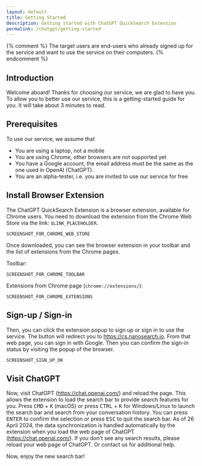 ```yaml
---
layout: default
title: Getting Started
description: Getting started with ChatGPT QuickSearch Extension
permalink: /chatgpt/getting-started
---
```


{% comment %}
The target users are end-users who already signed up for the service and want to use the service on their computers.
{% endcomment %}

## Introduction

Welcome aboard! Thanks for choosing our service, we are glad to have you. To allow you to better use our service, this is a getting-started guide for you. It will take about 3 minutes to read.

## Prerequisites

To use our service, we assume that

* You are using a laptop, not a mobile
* You are using Chrome, other browsers are not supported yet
* You have a Google account, the email address must be the same as the one used in OpenAI (ChatGPT).
* You are an alpha-tester, i.e. you are invited to use our service for free

## Install Browser Extension

The ChatGPT QuickSearch Extension is a browser extension, available for Chrome users. You need to download the extension from the Chrome Web Store via the link: `$LINK_PLACEHOLDER`.

```
SCREENSHOT_FOR_CHROME_WEB_STORE
```

Once downloaded, you can see the browser extension in your toolbar and the list of extensions from the Chrome pages.

Toolbar:

```
SCREENSHOT_FOR_CHROME_TOOLBAR
```

Extensions from Chrome page (`chrome://extensions/`):

```
SCREENSHOT_FOR_CHROME_EXTENSIONS
```

## Sign-up / Sign-in

Then, you can click the extension popup to sign up or sign in to use the service. The button will redirect you to <https://cs.nanosearch.io>. From that web page, you can sign in with Google. Then you can confirm the sign-in status by visiting the popup of the browser.

```
SCREENSHOT_SIGN_UP_OK
```

## Visit ChatGPT

Now, visit ChatGPT (<https://chat.openai.com/>) and reload the page. This allows the extension to load the search bar to provide search features for you. Press <kbd>CMD</kbd> + <kbd>K</kbd> (macOS) or press <kbd>CTRL</kbd> + <kbd>K</kbd> for Windows/Linux to launch the search bar and search from your conversation history. You can press <kbd>ENTER</kbd> to confirm the selection or press <kbd>ESC</kbd> to quit the search bar. As of 26 April 2024, the data synchronization is handled automatically by the extension when you load the web page of ChatGPT (https://chat.openai.com/). If you don't see any search results, please reload your web page of ChatGPT. Or contact us for additional help.

Now, enjoy the new search bar!
